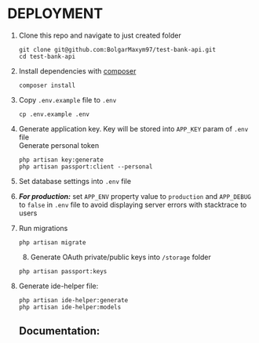 DEPLOYMENT
==========

1. Clone this repo and navigate to just created folder
    ~~~
    git clone git@github.com:BolgarMaxym97/test-bank-api.git
    cd test-bank-api
    ~~~
2. Install dependencies with [composer](https://getcomposer.org/)
    ~~~
    composer install
    ~~~
3. Copy `.env.example` file to `.env`
    ~~~
    cp .env.example .env
    ~~~
4. Generate application key. Key will be stored into `APP_KEY` param of `.env` file  
    Generate personal token
    ~~~
    php artisan key:generate
    php artisan passport:client --personal
    ~~~
5. Set database settings into `.env` file
6. ***For production:*** set `APP_ENV` property value to `production` and `APP_DEBUG` to `false` in `.env` file to avoid displaying server errors with stacktrace to users
7. Run migrations 
    ~~~
    php artisan migrate
    ~~~
    8. Generate OAuth private/public keys into `/storage` folder
    ~~~
    php artisan passport:keys
    ~~~
9. Generate ide-helper file:
    ~~~
    php artisan ide-helper:generate
    php artisan ide-helper:models
    ~~~

   Documentation:
    ---
    ~~~
